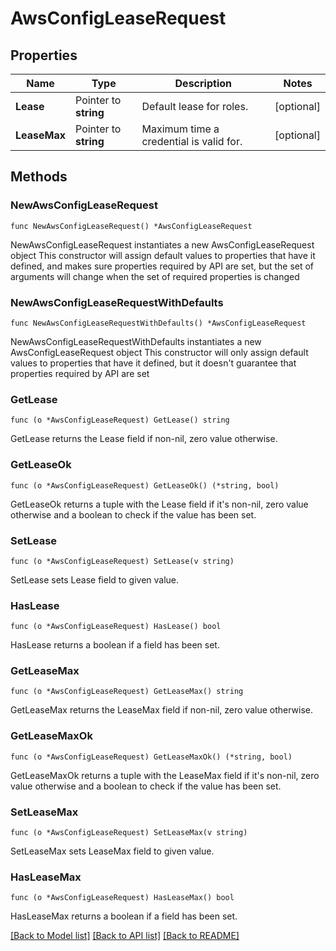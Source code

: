 # AwsConfigLeaseRequest

## Properties

Name | Type | Description | Notes
------------ | ------------- | ------------- | -------------
**Lease** | Pointer to **string** | Default lease for roles. | [optional] 
**LeaseMax** | Pointer to **string** | Maximum time a credential is valid for. | [optional] 

## Methods

### NewAwsConfigLeaseRequest

`func NewAwsConfigLeaseRequest() *AwsConfigLeaseRequest`

NewAwsConfigLeaseRequest instantiates a new AwsConfigLeaseRequest object
This constructor will assign default values to properties that have it defined,
and makes sure properties required by API are set, but the set of arguments
will change when the set of required properties is changed

### NewAwsConfigLeaseRequestWithDefaults

`func NewAwsConfigLeaseRequestWithDefaults() *AwsConfigLeaseRequest`

NewAwsConfigLeaseRequestWithDefaults instantiates a new AwsConfigLeaseRequest object
This constructor will only assign default values to properties that have it defined,
but it doesn't guarantee that properties required by API are set

### GetLease

`func (o *AwsConfigLeaseRequest) GetLease() string`

GetLease returns the Lease field if non-nil, zero value otherwise.

### GetLeaseOk

`func (o *AwsConfigLeaseRequest) GetLeaseOk() (*string, bool)`

GetLeaseOk returns a tuple with the Lease field if it's non-nil, zero value otherwise
and a boolean to check if the value has been set.

### SetLease

`func (o *AwsConfigLeaseRequest) SetLease(v string)`

SetLease sets Lease field to given value.

### HasLease

`func (o *AwsConfigLeaseRequest) HasLease() bool`

HasLease returns a boolean if a field has been set.

### GetLeaseMax

`func (o *AwsConfigLeaseRequest) GetLeaseMax() string`

GetLeaseMax returns the LeaseMax field if non-nil, zero value otherwise.

### GetLeaseMaxOk

`func (o *AwsConfigLeaseRequest) GetLeaseMaxOk() (*string, bool)`

GetLeaseMaxOk returns a tuple with the LeaseMax field if it's non-nil, zero value otherwise
and a boolean to check if the value has been set.

### SetLeaseMax

`func (o *AwsConfigLeaseRequest) SetLeaseMax(v string)`

SetLeaseMax sets LeaseMax field to given value.

### HasLeaseMax

`func (o *AwsConfigLeaseRequest) HasLeaseMax() bool`

HasLeaseMax returns a boolean if a field has been set.


[[Back to Model list]](../README.md#documentation-for-models) [[Back to API list]](../README.md#documentation-for-api-endpoints) [[Back to README]](../README.md)



